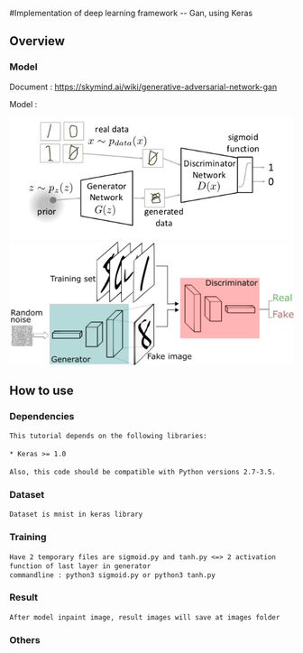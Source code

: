 #Implementation of deep learning framework -- Gan, using Keras
## Overview
### Model
Document : https://skymind.ai/wiki/generative-adversarial-network-gan
            
Model :

![gan/g1.jpg](gan/g1.jpg)
![gan/GANs.png](gan/GANs.png)


## How to use

### Dependencies

    This tutorial depends on the following libraries:

    * Keras >= 1.0

    Also, this code should be compatible with Python versions 2.7-3.5.
    
### Dataset 

    Dataset is mnist in keras library

### Training

    Have 2 temporary files are sigmoid.py and tanh.py <=> 2 activation function of last layer in generator
    commandline : python3 sigmoid.py or python3 tanh.py
    

### Result

    After model inpaint image, result images will save at images folder

### Others

